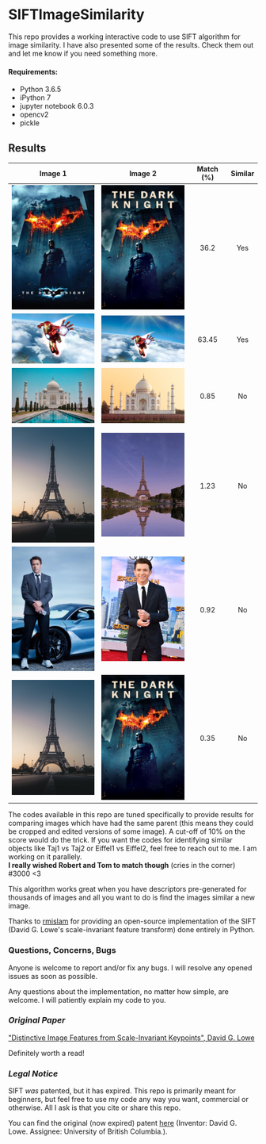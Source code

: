 # SIFTImageSimilarity
This repo provides a working interactive code to use SIFT algorithm for image similarity. I have also presented some of the results. Check them out and let me know if you need something more.

#### Requirements:
- Python 3.6.5
- iPython 7
- jupyter notebook 6.0.3
- opencv2
- pickle

## Results
|Image 1|Image 2|Match (%)|Similar|
|:-:|:-:|:-:|:-:|
|<img src="./darkknight1.jpeg" alt="drawing" width="200"/>|<img src="./darkknight2.jpeg" alt="drawing" width="200"/>|36.2|Yes|
|<img src="./ironman1.jpeg" alt="drawing" width="200"/>|<img src="./ironman2.jpeg" alt="drawing" width="200"/>|63.45|Yes|
|<img src="./taj1.jpeg" alt="drawing" width="200"/>|<img src="./taj2.jpeg" alt="drawing" width="200"/>|0.85|No|
|<img src="./eiffel1.jpeg" alt="drawing" width="200"/>|<img src="./eiffel2.jpeg" alt="drawing" width="200"/>|1.23|No|
|<img src="./robert1.jpeg" alt="drawing" width="200"/>|<img src="./tom1.jpeg" alt="drawing" width="200"/>|0.92|No|
|<img src="./eiffel1.jpeg" alt="drawing" width="200"/>|<img src="./darkknight2.jpeg" alt="drawing" width="200"/>|0.35|No|

The codes available in this repo are tuned specifically to provide results for comparing images which have had the same parent (this means they could be cropped and edited versions of some image). A cut-off of 10% on the score would do the trick.
If you want the codes for identifying similar objects like Taj1 vs Taj2 or Eiffel1 vs Eiffel2, feel free to reach out to me. I am working on it parallely.<br>
**I really wished Robert and Tom to match though** (cries in the corner) #3000 <3

This algorithm works great when you have descriptors pre-generated for thousands of images and all you want to do is find the images similar a new image.

Thanks to [rmislam](https://github.com/rmislam/PythonSIFT/blob/master/pysift.py) for providing an open-source implementation of the SIFT (David G. Lowe's scale-invariant feature transform) done entirely in Python.

### Questions, Concerns, Bugs

Anyone is welcome to report and/or fix any bugs. I will resolve any opened issues as soon as possible.

Any questions about the implementation, no matter how simple, are welcome. I will patiently explain my code to you.

### *Original Paper*

["Distinctive Image Features from Scale-Invariant Keypoints", David G. Lowe](https://www.cs.ubc.ca/~lowe/papers/ijcv04.pdf)

Definitely worth a read!

### *Legal Notice*

SIFT *was* patented, but it has expired.
This repo is primarily meant for beginners, but feel free to use my code any way you want, commercial or otherwise. All I ask is that you cite or share this repo.

You can find the original (now expired) patent [here](https://patents.google.com/patent/US6711293B1/en) (Inventor: David G. Lowe. Assignee: University of British Columbia.).
